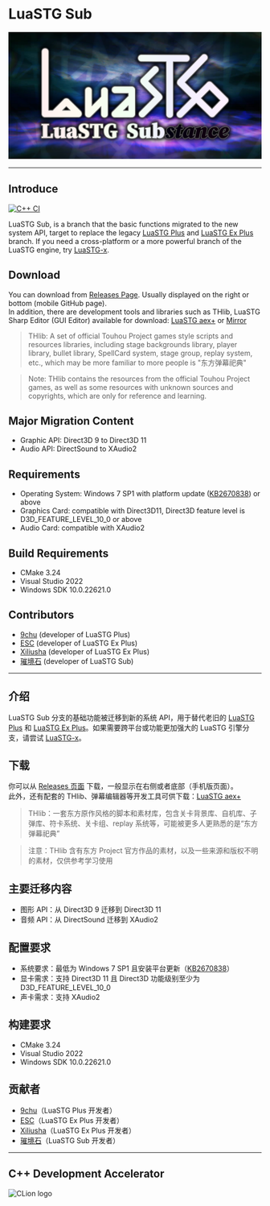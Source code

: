 # LuaSTG Sub

![LuaSTG Sub Imagination](Imagination.png)

---

## Introduce

[![C++ CI](https://github.com/Legacy-LuaSTG-Engine/LuaSTG-Sub/actions/workflows/cpp-ci.yml/badge.svg)](https://github.com/Legacy-LuaSTG-Engine/LuaSTG-Sub/actions/workflows/cpp-ci.yml)

LuaSTG Sub, is a branch that the basic functions migrated to the new system API, target to replace the legacy [LuaSTG Plus](https://github.com/9chu/LuaSTGPlus) and [LuaSTG Ex Plus](https://github.com/Legacy-LuaSTG-Engine/Legacy-LuaSTG-Ex-Plus) branch. If you need a cross-platform or a more powerful branch of the LuaSTG engine, try [LuaSTG-x](https://github.com/Xrysnow/LuaSTG-x).

## Download

You can download from [Releases Page](https://github.com/Legacy-LuaSTG-Engine/LuaSTG-Sub/releases). Usually displayed on the right or bottom (mobile GitHub page).  
In addition, there are development tools and libraries such as THlib, LuaSTG Sharp Editor (GUI Editor) available for download: [LuaSTG aex+](https://1drv.ms/u/s!ArZp3hbkNGe2jT1fdXNIlSUzhLaV?e=jIaz4p) or [Mirror](https://drive.google.com/drive/u/4/folders/1yxWXqTQQC1jhun7NwC5BrWpr8S3LewVQ)

> THlib: A set of official Touhou Project games style scripts and resources libraries, including stage backgrounds library, player library, bullet library, SpellCard system, stage group, replay system, etc., which may be more familiar to more people is "东方弹幕祀典"

> Note: THlib contains the resources from the official Touhou Project games, as well as some resources with unknown sources and copyrights, which are only for reference and learning.

## Major Migration Content

* Graphic API: Direct3D 9 to Direct3D 11
* Audio API: DirectSound to XAudio2

## Requirements

* Operating System: Windows 7 SP1 with platform update ([KB2670838](https://www.microsoft.com/en-us/download/details.aspx?id=36805)) or above
* Graphics Card: compatible with Direct3D11, Direct3D feature level is D3D_FEATURE_LEVEL_10_0 or above
* Audio Card: compatible with XAudio2

## Build Requirements

* CMake 3.24
* Visual Studio 2022
* Windows SDK 10.0.22621.0

## Contributors

* [9chu](https://github.com/9chu) (developer of LuaSTG Plus)
* [ESC](https://github.com/ExboCooope) (developer of LuaSTG Ex Plus)
* [Xiliusha](https://github.com/Xiliusha) (developer of LuaSTG Ex Plus)
* [璀境石](https://github.com/Demonese) (developer of LuaSTG Sub)

---

## 介绍  

LuaSTG Sub 分支的基础功能被迁移到新的系统 API，用于替代老旧的 [LuaSTG Plus](https://github.com/9chu/LuaSTGPlus) 和 [LuaSTG Ex Plus](https://github.com/Legacy-LuaSTG-Engine/Legacy-LuaSTG-Ex-Plus)。如果需要跨平台或功能更加强大的 LuaSTG 引擎分支，请尝试 [LuaSTG-x](https://github.com/Xrysnow/LuaSTG-x)。  

## 下载  

你可以从 [Releases 页面](https://github.com/Legacy-LuaSTG-Engine/LuaSTG-Sub/releases) 下载，一般显示在右侧或者底部（手机版页面）。  
此外，还有配套的 THlib、弹幕编辑器等开发工具可供下载：[LuaSTG aex+](https://1drv.ms/u/s!ArZp3hbkNGe2jT1fdXNIlSUzhLaV?e=jIaz4p)  

> THlib：一套东方原作风格的脚本和素材库，包含关卡背景库、自机库、子弹库、符卡系统、关卡组、replay 系统等，可能被更多人更熟悉的是“东方弹幕祀典”  

> 注意：THlib 含有东方 Project 官方作品的素材，以及一些来源和版权不明的素材，仅供参考学习使用  

## 主要迁移内容  

* 图形 API：从 Direct3D 9 迁移到 Direct3D 11  
* 音频 API：从 DirectSound 迁移到 XAudio2  

## 配置要求  

* 系统要求：最低为 Windows 7 SP1 且安装平台更新（[KB2670838](https://www.microsoft.com/en-us/download/details.aspx?id=36805)）  
* 显卡需求：支持 Direct3D 11 且 Direct3D 功能级别至少为 D3D_FEATURE_LEVEL_10_0  
* 声卡需求：支持 XAudio2  

## 构建要求

* CMake 3.24
* Visual Studio 2022
* Windows SDK 10.0.22621.0

## 贡献者  

* [9chu](https://github.com/9chu)（LuaSTG Plus 开发者）  
* [ESC](https://github.com/ExboCooope)（LuaSTG Ex Plus 开发者）  
* [Xiliusha](https://github.com/Xiliusha)（LuaSTG Ex Plus 开发者）  
* [璀境石](https://github.com/Demonese)（LuaSTG Sub 开发者）  


---

## C++ Development Accelerator

![CLion logo](https://resources.jetbrains.com/storage/products/company/brand/logos/CLion.svg)
